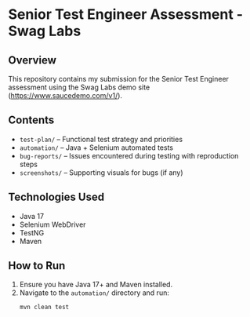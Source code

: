 # Senior Test Engineer Assessment - Swag Labs

## Overview
This repository contains my submission for the Senior Test Engineer assessment using the Swag Labs demo site (https://www.saucedemo.com/v1/).

## Contents
- `test-plan/` – Functional test strategy and priorities
- `automation/` – Java + Selenium automated tests
- `bug-reports/` – Issues encountered during testing with reproduction steps
- `screenshots/` – Supporting visuals for bugs (if any)

## Technologies Used
- Java 17
- Selenium WebDriver
- TestNG
- Maven

## How to Run
1. Ensure you have Java 17+ and Maven installed.
2. Navigate to the `automation/` directory and run:
   ```bash
   mvn clean test
   ```
